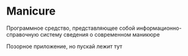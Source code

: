 # Manicure
Программное средство, представляющее собой информационно-справочную систему сведения о современном маникюре

Позорное приложение, но пускай лежит тут

